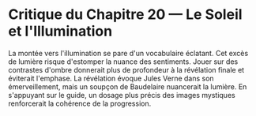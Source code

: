 # Critique du Chapitre 20 — Le Soleil et l'Illumination
La montée vers l'illumination se pare d'un vocabulaire éclatant. Cet excès de lumière risque d'estomper la nuance des sentiments. Jouer sur des contrastes d'ombre donnerait plus de profondeur à la révélation finale et éviterait l'emphase.
La révélation évoque Jules Verne dans son émerveillement, mais un soupçon de Baudelaire nuancerait la lumière.
En s'appuyant sur le guide, un dosage plus précis des images mystiques renforcerait la cohérence de la progression.
